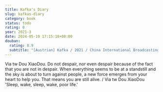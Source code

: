 ```yaml
---
title: Kafka's Diary
slug: kafkas-diary
category: book
status: todo
rating: 0
year: 2021-3
date: 2024-05-10 17:15:18+08:00
douban:
  rating: 8.9
  subtitle: "[Austrian] Kafka / 2021 / China International Broadcasting Press"
---
```


Via tw Dou XiaoDou. Do not despair, nor even despair because of the fact that you are not in despair. When everything seems to be at a standstill and the sky is about to turn against people, a new force emerges from your heart to help you. That means you are still alive. / Via tw Dou XiaoDou 'Sleep, wake, sleep, wake, poor life.'
